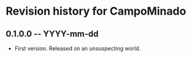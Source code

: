 # Revision history for CampoMinado

## 0.1.0.0 -- YYYY-mm-dd

* First version. Released on an unsuspecting world.
